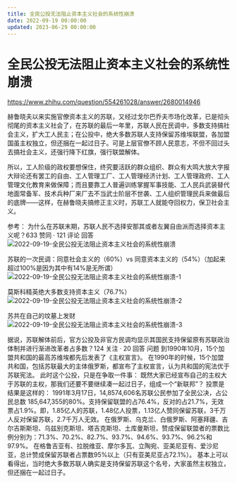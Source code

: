 ```yaml
---
title: 全民公投无法阻止资本主义社会的系统性崩溃
date: 2022-09-19 00:00:00
updated: 2023-06-29 00:00:00
---
```


# 全民公投无法阻止资本主义社会的系统性崩溃

https://www.zhihu.com/question/554261028/answer/2680014946

赫鲁晓夫以来实施官僚资本主义的苏联，又经过戈尔巴乔夫市场化改革，已是彻头彻尾的资本主义社会了，在苏联的最后一年里，苏联人民在民调中，多数支持搞社会主义，扩大工人民主；在公投中，绝大多数苏联人支持保留苏维埃联盟，各加盟国虽主权独立，但还捆在一起过日子。可是上层官僚不顾人民意志，不但不回过头去搞社会主义，还强行降下红旗，强行联盟解体。

所以，工人阶级的政权要想保住，终究要活跃的群众组织、群众有大鸣大放大字报大辩论还有罢工的自由、工人管理工厂、工人管理经济计划、工人管理政府、工人管理文化教育来做保障；而且要靠工人普遍训练掌握军事技能、工人民兵武装替代地面常备军、技术兵种厂来厂去不当武士阶层不世袭、工人组织管理民兵来做最后的底牌——这样，在赫鲁晓夫搞修正主义时，苏联工人就能夺回权力，保卫社会主义。

参考：
为什么在苏联末期，苏联人民不选择安那其或者左翼自由派而选择资本主义呢？633 赞同 · 121 评论 回答
![2022-09-19-全民公投无法阻止资本主义社会的系统性崩溃](assets/2022-09-19-全民公投无法阻止资本主义社会的系统性崩溃.jpeg)

苏联的一次民调：同意社会主义的（60%）vs 同意资本主义的（54%）（加起来超过100%是因为其中有14%是无所谓）
![2022-09-19-全民公投无法阻止资本主义社会的系统性崩溃-1](assets/2022-09-19-全民公投无法阻止资本主义社会的系统性崩溃-1.jpeg)

莫斯科精英绝大多数支持资本主义（76.7%）
![2022-09-19-全民公投无法阻止资本主义社会的系统性崩溃-2](assets/2022-09-19-全民公投无法阻止资本主义社会的系统性崩溃-2.jpeg)

苏共在自己的坟墓上发财
![2022-09-19-全民公投无法阻止资本主义社会的系统性崩溃-3](assets/2022-09-19-全民公投无法阻止资本主义社会的系统性崩溃-3.jpeg)

据说，苏联解体前后，官方公投及非官方民调均显示其国民支持保留原有苏联政治体制并进行渐进改革者占多数？124 关注 · 20 回答 问题
到1990年10月，15个加盟共和国的最高苏维埃都先后发表了《主权宣言》。
在1990年的时候，15个加盟共和国，包括苏联最大的主体俄罗斯，都宣布了主权宣言，认为共和国的宪法优于苏联宪法。
此时这个公投，只是在争取一件事：
既然大家已经宣布自己的主权大于苏联的主权，那我们还要不要继续凑一起过日子，组成一个“新联邦”？
投票是结果是这样的：
1991年3月17日，14,8574,606名苏联公民参加了全民公决，占公民总数 185,647,355的80%。支持保留联盟的占76.4%，反对的占21.7%，无效票占1.9%。即，1.85亿人的苏联，1.48亿人投票，1.13亿人赞同保留苏联，3千万人反对保留苏联，2.7千万人无效。
在俄罗斯、乌克兰、白俄罗斯、阿塞拜疆、吉尔吉斯斯坦、乌兹别克斯坦、塔吉克斯坦、土库曼斯坦，赞成保留联盟者的票数比例分别为：71.3%、70.2%、82.7%、93.7%、94.6%、93.7%、96.2%和97.9%。
在格鲁吉亚有、拉脱维亚、摩尔多瓦、立陶宛、亚美尼亚有、爱沙尼亚，总计赞成保留苏联者占票数95%以上（只有亚美尼亚占72.1%）。
基本上可以看得出，当时绝大多数苏联人确实是支持保留苏联这个名号，大家虽然主权独立，但还捆在一起过日子。
